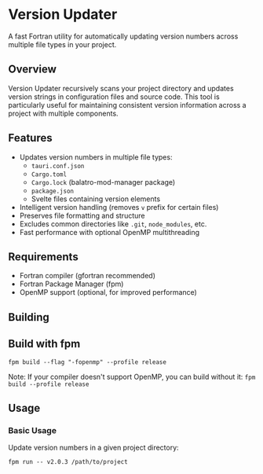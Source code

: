 # Version Updater

A fast Fortran utility for automatically updating version numbers across multiple file types in your project.

## Overview

Version Updater recursively scans your project directory and updates version strings in configuration files and source code. This tool is particularly useful for maintaining consistent version information across a project with multiple components.

## Features

- Updates version numbers in multiple file types:
  - `tauri.conf.json`
  - `Cargo.toml`
  - `Cargo.lock` (balatro-mod-manager package)
  - `package.json`
  - Svelte files containing version elements
- Intelligent version handling (removes `v` prefix for certain files)
- Preserves file formatting and structure
- Excludes common directories like `.git`, `node_modules`, etc.
- Fast performance with optional OpenMP multithreading

## Requirements

- Fortran compiler (gfortran recommended)
- Fortran Package Manager (fpm)
- OpenMP support (optional, for improved performance)

## Building

## Build with fpm

`fpm build --flag "-fopenmp" --profile release`

Note: If your compiler doesn't support OpenMP, you can build without it:
`fpm build --profile release`

## Usage

### Basic Usage

Update version numbers in a given project directory:

`fpm run -- v2.0.3 /path/to/project`
